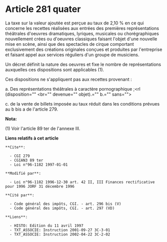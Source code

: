 # Article 281 quater

La taxe sur la valeur ajoutée est perçue au taux de 2,10 % en ce qui concerne les recettes réalisées aux entrées des
premières représentations théâtrales d'oeuvres dramatiques, lyriques, musicales ou chorégraphiques nouvellement crées ou
d'oeuvres classiques faisant l'objet d'une nouvelle mise en scène, ainsi que des spectacles de cirque comportant
exclusivement des créations originales conçues et produites par l'entreprise et faisant appel aux services réguliers d'un
groupe de musiciens.

Un décret définit la nature des oeuvres et fixe le nombre de représentations auxquelles ces dispositions sont applicables
(1).

Ces dispositions ne s'appliquent pas aux recettes provenant :

a. Des représentations théâtrales à caractère pornographique ;<rl (disposition="" <br="" devenue="" objet).="" b.="" sans="">

c. de la vente de billets imposée au taux réduit dans les conditions prévues au b bis a de l'article 279.

</rl>

**Nota:**

(1) Voir l'article 89 ter de l'annexe III.

**Liens relatifs à cet article**

	**Cite**:

	  - CGI 279
	  - CGIAN3 89 ter
	  - Loi n°96-1182 1997-01-01

	**Modifié par**:

	  - Loi n°96-1182 1996-12-30 art. 42 II, III Finances rectificative pour 1996 JORF 31 décembre 1996

	**Cité par**:

	  - Code général des impôts, CGI. - art. 296 bis (V)
	  - Code général des impôts, CGI. - art. 297 (VD)

	**Liens**:

	  - HISTO: Edition du 11 avril 1997
	  - TXT_ASSOCIE: Instruction 2001-09-27 3C-3-01
	  - TXT_ASSOCIE: Instruction 2002-04-22 3C-2-02
